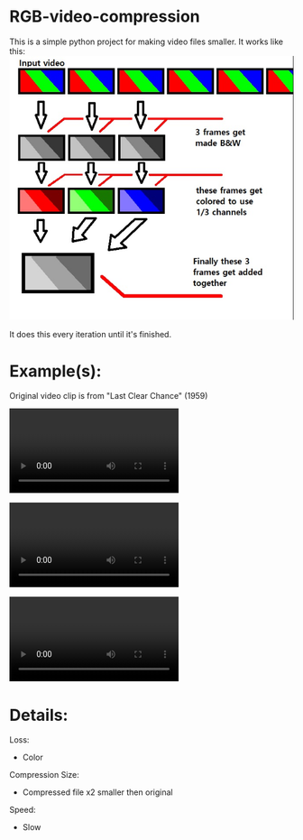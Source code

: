 # RGB-video-compression


This is a simple python project for making video files smaller.
It works like this:
![img](https://github.com/Tarudahat/RGB-video-compression/blob/master/imgs-%26-example/how-it-works.jpg)

It does this every iteration until it's finished.

Example(s):
===========

Original video clip is from "Last Clear Chance" (1959)

![Input Video](https://github.com/Tarudahat/RGB-video-compression/blob/master/imgs-&-example/Input_clip.webm?raw=true)

![Compressed Video](https://github.com/Tarudahat/RGB-video-compression/blob/master/imgs-&-example/Compressed_clip.mp4?raw=true)

![Uncompressed Video](https://github.com/Tarudahat/RGB-video-compression/blob/master/imgs-&-example/UnCompressed_clip.mp4?raw=true)


Details:
========

Loss:

* Color

Compression Size:

* Compressed file x2 smaller then original

Speed:

* Slow

